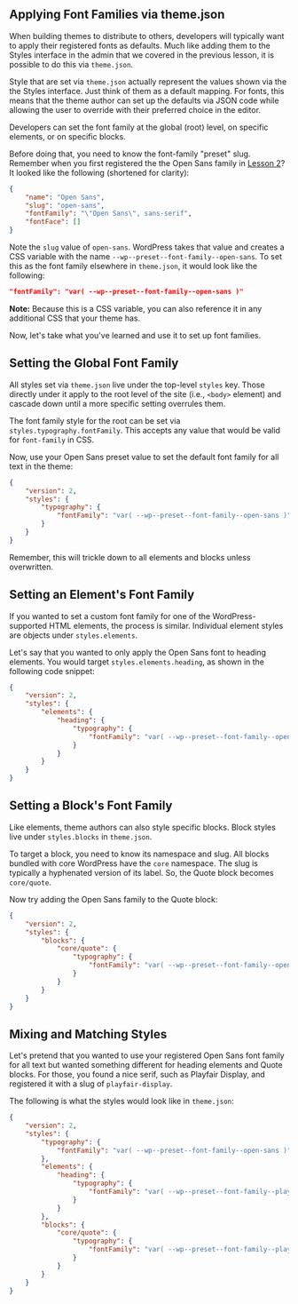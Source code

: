 ## Applying Font Families via theme.json

When building themes to distribute to others, developers will typically want to apply their registered fonts as defaults.  Much like adding them to the Styles interface in the admin that we covered in the previous lesson, it is possible to do this via `theme.json`. 

Style that are set via `theme.json` actually represent the values shown via the the Styles interface.  Just think of them as a default mapping.  For fonts, this means that the theme author can set up the defaults via JSON code while allowing the user to override with their preferred choice in the editor.

Developers can set the font family at the global (root) level, on specific elements, or on specific blocks.

Before doing that, you need to know the font-family "preset" slug.  Remember when you first registered the the Open Sans family in [Lesson 2](/module-05/02-Font-Registration.md)?  It looked like the following (shortened for clarity):

```json
{
	"name": "Open Sans",
	"slug": "open-sans",
	"fontFamily": "\"Open Sans\", sans-serif",
	"fontFace": []
}
```

Note the `slug` value of `open-sans`.  WordPress takes that value and creates a CSS variable with the name `--wp--preset--font-family--open-sans`.  To set this as the font family elsewhere in `theme.json`, it would look like the following:

```json
"fontFamily": "var( --wp--preset--font-family--open-sans )"
```

**Note:** Because this is a CSS variable, you can also reference it in any additional CSS that your theme has.

Now, let's take what you've learned and use it to set up font families.

## Setting the Global Font Family

All styles set via `theme.json` live under the top-level `styles` key.  Those directly under it apply to the root level of the site (i.e., `<body>` element) and cascade down until a more specific setting overrules them.

The font family style for the root can be set via `styles.typography.fontFamily`.  This accepts any value that would be valid for `font-family` in CSS.

Now, use your Open Sans preset value to set the default font family for all text in the theme:

```json
{
	"version": 2,
	"styles": {
		"typography": {
			"fontFamily": "var( --wp--preset--font-family--open-sans )",
		}
	}
}
```

Remember, this will trickle down to all elements and blocks unless overwritten.

## Setting an Element's Font Family

If you wanted to set a custom font family for one of the WordPress-supported HTML elements, the process is similar.  Individual element styles are objects under `styles.elements`.

Let's say that you wanted to only apply the Open Sans font to heading elements.  You would target `styles.elements.heading`, as shown in the following code snippet:

```json
{
	"version": 2,
	"styles": {
		"elements": {
			"heading": {
				"typography": {
					"fontFamily": "var( --wp--preset--font-family--open-sans )",
				}
			}
		}
	}
}
```

## Setting a Block's Font Family

Like elements, theme authors can also style specific blocks.  Block styles live under `styles.blocks` in `theme.json`.

To target a block, you need to know its namespace and slug.  All blocks bundled with core WordPress have the `core` namespace.  The slug is typically a hyphenated version of its label.  So, the Quote block becomes `core/quote`.

Now try adding the Open Sans family to the Quote block:

```json
{
	"version": 2,
	"styles": {
		"blocks": {
			"core/quote": {
				"typography": {
					"fontFamily": "var( --wp--preset--font-family--open-sans )",
				}
			}
		}
	}
}
```

## Mixing and Matching Styles

Let's pretend that you wanted to use your registered Open Sans font family for all text but wanted something different for heading elements and Quote blocks.  For those, you found a nice serif, such as Playfair Display, and registered it with a slug of `playfair-display`.

The following is what the styles would look like in `theme.json`:

```json
{
	"version": 2,
	"styles": {
		"typography": {
			"fontFamily": "var( --wp--preset--font-family--open-sans )",
		},
		"elements": {
			"heading": {
				"typography": {
					"fontFamily": "var( --wp--preset--font-family--playfair-display )",
				}
			}
		},
		"blocks": {
			"core/quote": {
				"typography": {
					"fontFamily": "var( --wp--preset--font-family--playfair-display )",
				}
			}
		}
	}
}
```
